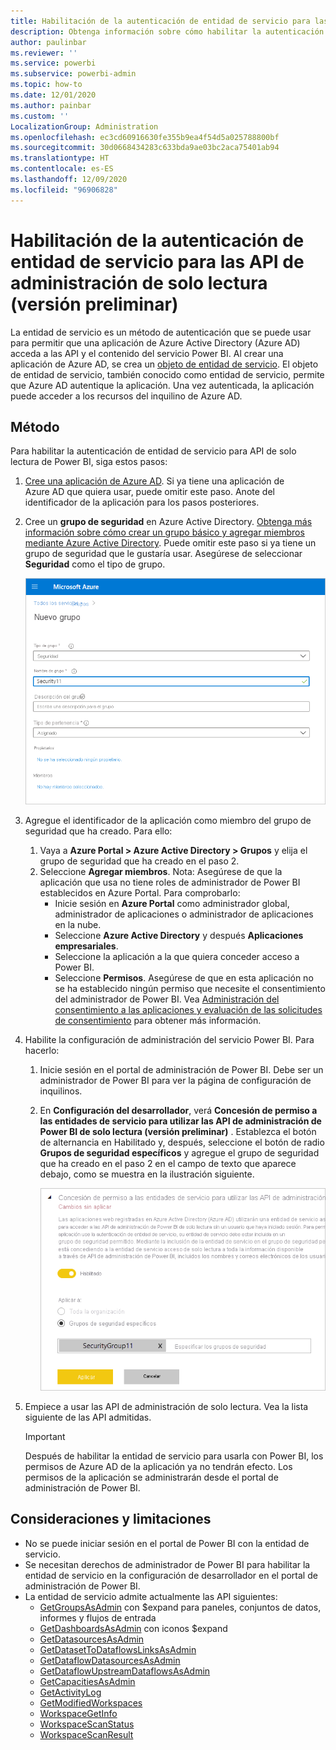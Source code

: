 ```yaml
---
title: Habilitación de la autenticación de entidad de servicio para las API de administración de solo lectura (versión preliminar)
description: Obtenga información sobre cómo habilitar la autenticación de entidad de servicio para permitir el uso de API de administración de solo lectura.
author: paulinbar
ms.reviewer: ''
ms.service: powerbi
ms.subservice: powerbi-admin
ms.topic: how-to
ms.date: 12/01/2020
ms.author: painbar
ms.custom: ''
LocalizationGroup: Administration
ms.openlocfilehash: ec3cd60916630fe355b9ea4f54d5a025788800bf
ms.sourcegitcommit: 30d0668434283c633bda9ae03bc2aca75401ab94
ms.translationtype: HT
ms.contentlocale: es-ES
ms.lasthandoff: 12/09/2020
ms.locfileid: "96906828"
---
```

# <a name="enable-service-principal-authentication-for-read-only-admin-apis-preview"></a>Habilitación de la autenticación de entidad de servicio para las API de administración de solo lectura (versión preliminar)

La entidad de servicio es un método de autenticación que se puede usar para permitir que una aplicación de Azure Active Directory (Azure AD) acceda a las API y el contenido del servicio Power BI.
Al crear una aplicación de Azure AD, se crea un [objeto de entidad de servicio](https://docs.microsoft.com/azure/active-directory/develop/app-objects-and-service-principals#service-principal-object). El objeto de entidad de servicio, también conocido como entidad de servicio, permite que Azure AD autentique la aplicación. Una vez autenticada, la aplicación puede acceder a los recursos del inquilino de Azure AD.

## <a name="method"></a>Método

Para habilitar la autenticación de entidad de servicio para API de solo lectura de Power BI, siga estos pasos:

1. [Cree una aplicación de Azure AD](https://docs.microsoft.com/azure/active-directory/develop/howto-create-service-principal-portal). Si ya tiene una aplicación de Azure AD que quiera usar, puede omitir este paso. Anote del identificador de la aplicación para los pasos posteriores. 
2. Cree un **grupo de seguridad** en Azure Active Directory. [Obtenga más información sobre cómo crear un grupo básico y agregar miembros mediante Azure Active Directory](https://docs.microsoft.com/azure/active-directory/fundamentals/active-directory-groups-create-azure-portal). Puede omitir este paso si ya tiene un grupo de seguridad que le gustaría usar.
    Asegúrese de seleccionar **Seguridad** como el tipo de grupo.

    ![Captura de pantalla del cuadro de diálogo de creación del grupo en Azure Portal.](media/read-only-apis-service-principal-auth/azure-portal-new-group-dialog.png)

3. Agregue el identificador de la aplicación como miembro del grupo de seguridad que ha creado. Para ello:
    1. Vaya a **Azure Portal > Azure Active Directory > Grupos** y elija el grupo de seguridad que ha creado en el paso 2.
    1. Seleccione **Agregar miembros**.
    Nota: Asegúrese de que la aplicación que usa no tiene roles de administrador de Power BI establecidos en Azure Portal. Para comprobarlo: 
       * Inicie sesión en **Azure Portal** como administrador global, administrador de aplicaciones o administrador de aplicaciones en la nube. 
        * Seleccione **Azure Active Directory** y después **Aplicaciones empresariales**. 
        * Seleccione la aplicación a la que quiera conceder acceso a Power BI. 
        * Seleccione **Permisos**. Asegúrese de que en esta aplicación no se ha establecido ningún permiso que necesite el consentimiento del administrador de Power BI. Vea [Administración del consentimiento a las aplicaciones y evaluación de las solicitudes de consentimiento](https://docs.microsoft.com/azure/active-directory/manage-apps/manage-consent-requests) para obtener más información. 
4. Habilite la configuración de administración del servicio Power BI. Para hacerlo:
    1. Inicie sesión en el portal de administración de Power BI. Debe ser un administrador de Power BI para ver la página de configuración de inquilinos.
    1. En **Configuración del desarrollador**, verá **Concesión de permiso a las entidades de servicio para utilizar las API de administración de Power BI de solo lectura (versión preliminar)** . Establezca el botón de alternancia en Habilitado y, después, seleccione el botón de radio **Grupos de seguridad específicos** y agregue el grupo de seguridad que ha creado en el paso 2 en el campo de texto que aparece debajo, como se muestra en la ilustración siguiente.

        ![Captura de pantalla de la configuración de inquilino de permisos para entidades de servicio.](media/read-only-apis-service-principal-auth/allow-service-principals-tenant-setting.png)

 5. Empiece a usar las API de administración de solo lectura. Vea la lista siguiente de las API admitidas.

    >[!IMPORTANT]
    >Después de habilitar la entidad de servicio para usarla con Power BI, los permisos de Azure AD de la aplicación ya no tendrán efecto. Los permisos de la aplicación se administrarán desde el portal de administración de Power BI.

## <a name="considerations-and-limitations"></a>Consideraciones y limitaciones
* No se puede iniciar sesión en el portal de Power BI con la entidad de servicio.
* Se necesitan derechos de administrador de Power BI para habilitar la entidad de servicio en la configuración de desarrollador en el portal de administración de Power BI.
* La entidad de servicio admite actualmente las API siguientes:
    * [GetGroupsAsAdmin](https://docs.microsoft.com/rest/api/power-bi/admin/groups_getgroupsasadmin) con $expand para paneles, conjuntos de datos, informes y flujos de entrada 
    * [GetDashboardsAsAdmin](https://docs.microsoft.com/rest/api/power-bi/admin/dashboards_getdashboardsasadmin) con iconos $expand
    * [GetDatasourcesAsAdmin](https://docs.microsoft.com/rest/api/power-bi/admin/datasets_getdatasourcesasadmin) 
    * [GetDatasetToDataflowsLinksAsAdmin](https://docs.microsoft.com/rest/api/power-bi/admin/datasets_getdatasettodataflowslinksingroupasadmin)
    * [GetDataflowDatasourcesAsAdmin](https://docs.microsoft.com/rest/api/power-bi/admin/dataflows_getdataflowdatasourcesasadmin) 
    * [GetDataflowUpstreamDataflowsAsAdmin](https://docs.microsoft.com/rest/api/power-bi/admin/dataflows_getupstreamdataflowsingroupasadmin) 
    * [GetCapacitiesAsAdmin](https://docs.microsoft.com/rest/api/power-bi/admin/getcapacitiesasadmin)
    * [GetActivityLog](https://docs.microsoft.com/rest/api/power-bi/admin/getactivityevents)
    * [GetModifiedWorkspaces](https://docs.microsoft.com/rest/api/power-bi/admin/workspaceinfo_getmodifiedworkspaces)
    * [WorkspaceGetInfo](https://docs.microsoft.com/rest/api/power-bi/admin/workspaceinfo_postworkspaceinfo)
    * [WorkspaceScanStatus](https://docs.microsoft.com/rest/api/power-bi/admin/workspaceinfo_getscanstatus)
    * [WorkspaceScanResult](https://docs.microsoft.com/rest/api/power-bi/admin/workspaceinfo_getscanresult)

